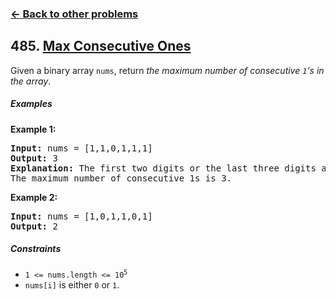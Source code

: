 ### [&#8592; Back to other problems](../../README.md)

## 485. [Max Consecutive Ones](https://leetcode.com/problems/max-consecutive-ones/description/)

Given a binary array `nums`, return *the maximum number of consecutive `1`'s in the array*.

##### Examples

**Example 1:**

<pre>
<b>Input:</b> nums = [1,1,0,1,1,1]
<b>Output:</b> 3
<b>Explanation:</b> The first two digits or the last three digits are consecutive 1s. 
The maximum number of consecutive 1s is 3.
</pre>

**Example 2:**

<pre>
<b>Input:</b> nums = [1,0,1,1,0,1]
<b>Output:</b> 2
</pre>

##### Constraints

* <code>1 <= nums.length <= 10<sup>5</sup></code>
* `nums[i]` is either `0` or `1`.
